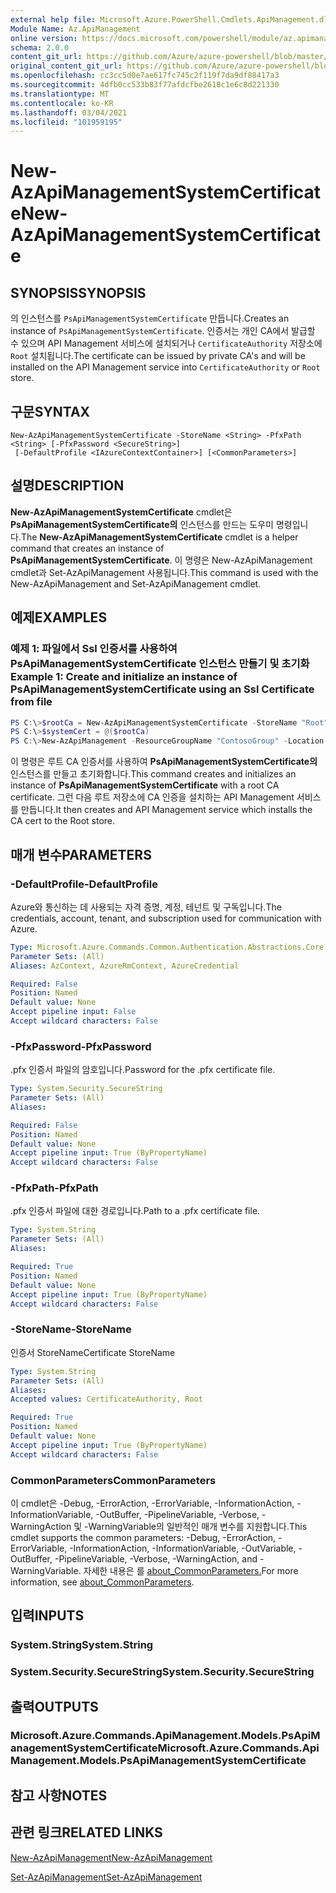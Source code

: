 ```yaml
---
external help file: Microsoft.Azure.PowerShell.Cmdlets.ApiManagement.dll-Help.xml
Module Name: Az.ApiManagement
online version: https://docs.microsoft.com/powershell/module/az.apimanagement/new-azapimanagementsystemcertificate
schema: 2.0.0
content_git_url: https://github.com/Azure/azure-powershell/blob/master/src/ApiManagement/ApiManagement/help/New-AzApiManagementSystemCertificate.md
original_content_git_url: https://github.com/Azure/azure-powershell/blob/master/src/ApiManagement/ApiManagement/help/New-AzApiManagementSystemCertificate.md
ms.openlocfilehash: cc3cc5d0e7ae617fc745c2f119f7da9df88417a3
ms.sourcegitcommit: 4dfb0cc533b83f77afdcfbe2618c1e6c8d221330
ms.translationtype: MT
ms.contentlocale: ko-KR
ms.lasthandoff: 03/04/2021
ms.locfileid: "101959195"
---
```

# <span data-ttu-id="15583-101">New-AzApiManagementSystemCertificate</span><span class="sxs-lookup"><span data-stu-id="15583-101">New-AzApiManagementSystemCertificate</span></span>

## <span data-ttu-id="15583-102">SYNOPSIS</span><span class="sxs-lookup"><span data-stu-id="15583-102">SYNOPSIS</span></span>
<span data-ttu-id="15583-103">의 인스턴스를 `PsApiManagementSystemCertificate` 만듭니다.</span><span class="sxs-lookup"><span data-stu-id="15583-103">Creates an instance of `PsApiManagementSystemCertificate`.</span></span> <span data-ttu-id="15583-104">인증서는 개인 CA에서 발급할 수 있으며 API Management 서비스에 설치되거나 `CertificateAuthority` 저장소에 `Root` 설치됩니다.</span><span class="sxs-lookup"><span data-stu-id="15583-104">The certificate can be issued by private CA's and will be installed on the API Management service into `CertificateAuthority` or `Root` store.</span></span>

## <span data-ttu-id="15583-105">구문</span><span class="sxs-lookup"><span data-stu-id="15583-105">SYNTAX</span></span>

```
New-AzApiManagementSystemCertificate -StoreName <String> -PfxPath <String> [-PfxPassword <SecureString>]
 [-DefaultProfile <IAzureContextContainer>] [<CommonParameters>]
```

## <span data-ttu-id="15583-106">설명</span><span class="sxs-lookup"><span data-stu-id="15583-106">DESCRIPTION</span></span>
<span data-ttu-id="15583-107">**New-AzApiManagementSystemCertificate** cmdlet은 **PsApiManagementSystemCertificate의** 인스턴스를 만드는 도우미 명령입니다.</span><span class="sxs-lookup"><span data-stu-id="15583-107">The **New-AzApiManagementSystemCertificate** cmdlet is a helper command that creates an instance of **PsApiManagementSystemCertificate**.</span></span>
<span data-ttu-id="15583-108">이 명령은 New-AzApiManagement cmdlet과 Set-AzApiManagement 사용됩니다.</span><span class="sxs-lookup"><span data-stu-id="15583-108">This command is used with the New-AzApiManagement and Set-AzApiManagement cmdlet.</span></span>

## <span data-ttu-id="15583-109">예제</span><span class="sxs-lookup"><span data-stu-id="15583-109">EXAMPLES</span></span>

### <span data-ttu-id="15583-110">예제 1: 파일에서 Ssl 인증서를 사용하여 PsApiManagementSystemCertificate 인스턴스 만들기 및 초기화</span><span class="sxs-lookup"><span data-stu-id="15583-110">Example 1: Create and initialize an instance of PsApiManagementSystemCertificate using an Ssl Certificate from file</span></span>
```powershell
PS C:\>$rootCa = New-AzApiManagementSystemCertificate -StoreName "Root" -PfxPath "C:\contoso\certificates\privateCa.cer"
PS C:\>$systemCert = @($rootCa)
PS C:\>New-AzApiManagement -ResourceGroupName "ContosoGroup" -Location "West US" -Name "ContosoApi" -Organization Contoso -AdminEmail admin@contoso.com -SystemCertificateConfiguration $systemCert
```

<span data-ttu-id="15583-111">이 명령은 루트 CA 인증서를 사용하여 **PsApiManagementSystemCertificate의** 인스턴스를 만들고 초기화합니다.</span><span class="sxs-lookup"><span data-stu-id="15583-111">This command creates and initializes an instance of **PsApiManagementSystemCertificate** with a root CA certificate.</span></span> <span data-ttu-id="15583-112">그런 다음 루트 저장소에 CA 인증을 설치하는 API Management 서비스를 만듭니다.</span><span class="sxs-lookup"><span data-stu-id="15583-112">It then creates and API Management service which installs the CA cert to the Root store.</span></span>

## <span data-ttu-id="15583-113">매개 변수</span><span class="sxs-lookup"><span data-stu-id="15583-113">PARAMETERS</span></span>

### <span data-ttu-id="15583-114">-DefaultProfile</span><span class="sxs-lookup"><span data-stu-id="15583-114">-DefaultProfile</span></span>
<span data-ttu-id="15583-115">Azure와 통신하는 데 사용되는 자격 증명, 계정, 테넌트 및 구독입니다.</span><span class="sxs-lookup"><span data-stu-id="15583-115">The credentials, account, tenant, and subscription used for communication with Azure.</span></span>

```yaml
Type: Microsoft.Azure.Commands.Common.Authentication.Abstractions.Core.IAzureContextContainer
Parameter Sets: (All)
Aliases: AzContext, AzureRmContext, AzureCredential

Required: False
Position: Named
Default value: None
Accept pipeline input: False
Accept wildcard characters: False
```

### <span data-ttu-id="15583-116">-PfxPassword</span><span class="sxs-lookup"><span data-stu-id="15583-116">-PfxPassword</span></span>
<span data-ttu-id="15583-117">.pfx 인증서 파일의 암호입니다.</span><span class="sxs-lookup"><span data-stu-id="15583-117">Password for the .pfx certificate file.</span></span>

```yaml
Type: System.Security.SecureString
Parameter Sets: (All)
Aliases:

Required: False
Position: Named
Default value: None
Accept pipeline input: True (ByPropertyName)
Accept wildcard characters: False
```

### <span data-ttu-id="15583-118">-PfxPath</span><span class="sxs-lookup"><span data-stu-id="15583-118">-PfxPath</span></span>
<span data-ttu-id="15583-119">.pfx 인증서 파일에 대한 경로입니다.</span><span class="sxs-lookup"><span data-stu-id="15583-119">Path to a .pfx certificate file.</span></span>

```yaml
Type: System.String
Parameter Sets: (All)
Aliases:

Required: True
Position: Named
Default value: None
Accept pipeline input: True (ByPropertyName)
Accept wildcard characters: False
```

### <span data-ttu-id="15583-120">-StoreName</span><span class="sxs-lookup"><span data-stu-id="15583-120">-StoreName</span></span>
<span data-ttu-id="15583-121">인증서 StoreName</span><span class="sxs-lookup"><span data-stu-id="15583-121">Certificate StoreName</span></span>

```yaml
Type: System.String
Parameter Sets: (All)
Aliases:
Accepted values: CertificateAuthority, Root

Required: True
Position: Named
Default value: None
Accept pipeline input: True (ByPropertyName)
Accept wildcard characters: False
```

### <span data-ttu-id="15583-122">CommonParameters</span><span class="sxs-lookup"><span data-stu-id="15583-122">CommonParameters</span></span>
<span data-ttu-id="15583-123">이 cmdlet은 -Debug, -ErrorAction, -ErrorVariable, -InformationAction, -InformationVariable, -OutBuffer, -PipelineVariable, -Verbose, -WarningAction 및 -WarningVariable의 일반적인 매개 변수를 지원합니다.</span><span class="sxs-lookup"><span data-stu-id="15583-123">This cmdlet supports the common parameters: -Debug, -ErrorAction, -ErrorVariable, -InformationAction, -InformationVariable, -OutVariable, -OutBuffer, -PipelineVariable, -Verbose, -WarningAction, and -WarningVariable.</span></span> <span data-ttu-id="15583-124">자세한 내용은 를 [about_CommonParameters.](http://go.microsoft.com/fwlink/?LinkID=113216)</span><span class="sxs-lookup"><span data-stu-id="15583-124">For more information, see [about_CommonParameters](http://go.microsoft.com/fwlink/?LinkID=113216).</span></span>

## <span data-ttu-id="15583-125">입력</span><span class="sxs-lookup"><span data-stu-id="15583-125">INPUTS</span></span>

### <span data-ttu-id="15583-126">System.String</span><span class="sxs-lookup"><span data-stu-id="15583-126">System.String</span></span>

### <span data-ttu-id="15583-127">System.Security.SecureString</span><span class="sxs-lookup"><span data-stu-id="15583-127">System.Security.SecureString</span></span>

## <span data-ttu-id="15583-128">출력</span><span class="sxs-lookup"><span data-stu-id="15583-128">OUTPUTS</span></span>

### <span data-ttu-id="15583-129">Microsoft.Azure.Commands.ApiManagement.Models.PsApiManagementSystemCertificate</span><span class="sxs-lookup"><span data-stu-id="15583-129">Microsoft.Azure.Commands.ApiManagement.Models.PsApiManagementSystemCertificate</span></span>

## <span data-ttu-id="15583-130">참고 사항</span><span class="sxs-lookup"><span data-stu-id="15583-130">NOTES</span></span>

## <span data-ttu-id="15583-131">관련 링크</span><span class="sxs-lookup"><span data-stu-id="15583-131">RELATED LINKS</span></span>

[<span data-ttu-id="15583-132">New-AzApiManagement</span><span class="sxs-lookup"><span data-stu-id="15583-132">New-AzApiManagement</span></span>](./New-AzApiManagement.md)

[<span data-ttu-id="15583-133">Set-AzApiManagement</span><span class="sxs-lookup"><span data-stu-id="15583-133">Set-AzApiManagement</span></span>](./Set-AzApiManagement.md)